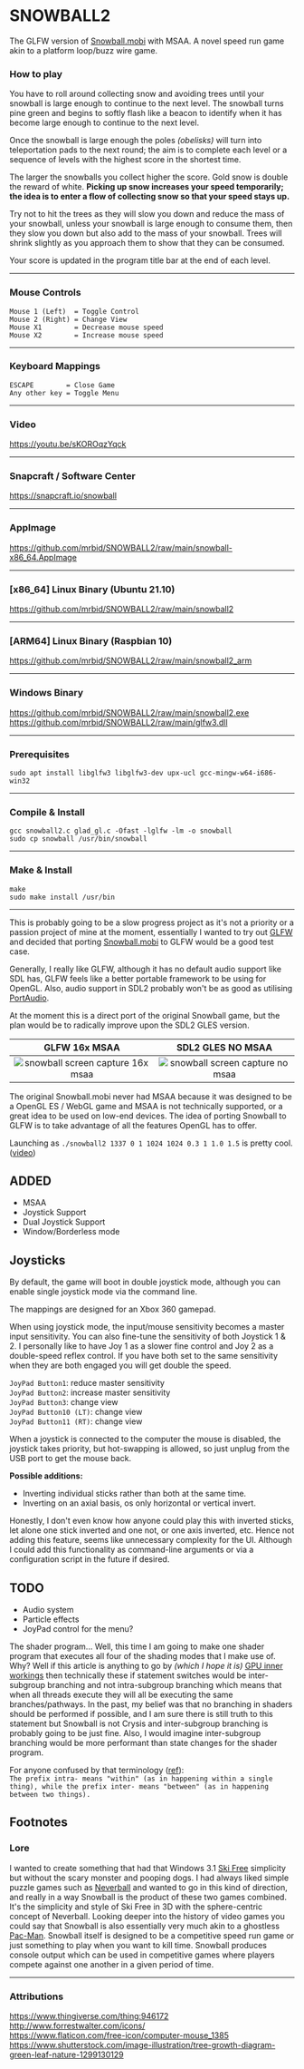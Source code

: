 # SNOWBALL2
The GLFW version of [Snowball.mobi](https://snowball.mobi) with MSAA. A novel speed run game akin to a platform loop/buzz wire game.

### How to play

You have to roll around collecting snow and avoiding trees until your snowball is large enough to continue to the next level. The snowball turns pine green and begins to softly flash like a beacon to identify when it has become large enough to continue to the next level.

Once the snowball is large enough the poles _(obelisks)_ will turn into teleportation pads to the next round; the aim is to complete each level or a sequence of levels with the highest score in the shortest time.

The larger the snowballs you collect higher the score. Gold snow is double the reward of white. **Picking up snow increases your speed temporarily; the idea is to enter a flow of collecting snow so that your speed stays up.**

Try not to hit the trees as they will slow you down and reduce the mass of your snowball, unless your snowball is large enough to consume them, then they slow you down but also add to the mass of your snowball. Trees will shrink slightly as you approach them to show that they can be consumed.

Your score is updated in the program title bar at the end of each level.

---

### Mouse Controls
```
Mouse 1 (Left)  = Toggle Control
Mouse 2 (Right) = Change View
Mouse X1        = Decrease mouse speed
Mouse X2        = Increase mouse speed
```

---

### Keyboard Mappings
```
ESCAPE        = Close Game
Any other key = Toggle Menu
```

---

### Video
https://youtu.be/sKOROqzYqck

---

### Snapcraft / Software Center
https://snapcraft.io/snowball

---

### AppImage
https://github.com/mrbid/SNOWBALL2/raw/main/snowball-x86_64.AppImage

---

### [x86_64] Linux Binary (Ubuntu 21.10)
https://github.com/mrbid/SNOWBALL2/raw/main/snowball2

---

### [ARM64] Linux Binary (Raspbian 10)
https://github.com/mrbid/SNOWBALL2/raw/main/snowball2_arm

---

### Windows Binary
https://github.com/mrbid/SNOWBALL2/raw/main/snowball2.exe <br>
https://github.com/mrbid/SNOWBALL2/raw/main/glfw3.dll

---

### Prerequisites
`sudo apt install libglfw3 libglfw3-dev upx-ucl gcc-mingw-w64-i686-win32`

---

### Compile & Install
```
gcc snowball2.c glad_gl.c -Ofast -lglfw -lm -o snowball
sudo cp snowball /usr/bin/snowball
```

---

### Make & Install
```
make
sudo make install /usr/bin
```

---

This is probably going to be a slow progress project as it's not a priority or a passion project of mine at the moment, essentially I wanted to try out [GLFW](https://www.glfw.org/) and decided that porting [Snowball.mobi](https://github.com/mrbid/Snowball.mobi) to GLFW would be a good test case.

Generally, I really like GLFW, although it has no default audio support like SDL has, GLFW feels like a better portable framework to be using for OpenGL. Also, audio support in SDL2 probably won't be as good as utilising [PortAudio](http://www.portaudio.com/).

At the moment this is a direct port of the original Snowball game, but the plan would be to radically improve upon the SDL2 GLES version.

GLFW 16x MSAA | SDL2 GLES NO MSAA
:-------------------------:|:-------------------------:
![snowball screen capture 16x msaa](screenshot.png) | ![snowball screen capture no msaa](https://dashboard.snapcraft.io/site_media/appmedia/2021/09/Screenshot_2021-09-26_11-15-10.png)

The original Snowball.mobi never had MSAA because it was designed to be a OpenGL ES / WebGL game and MSAA is not technically supported, or a great idea to be used on low-end devices. The idea of porting Snowball to GLFW is to take advantage of all the features OpenGL has to offer.

Launching as `./snowball2 1337 0 1 1024 1024 0.3 1 1.0 1.5` is pretty cool. ([video](https://youtu.be/n424i-7_4Zw))

## ADDED
- MSAA
- Joystick Support
- Dual Joystick Support
- Window/Borderless mode

## Joysticks
By default, the game will boot in double joystick mode, although you can enable single joystick mode via the command line.

The mappings are designed for an Xbox 360 gamepad.

When using joystick mode, the input/mouse sensitivity becomes a master input sensitivity. You can also fine-tune the sensitivity of both Joystick 1 & 2. I personally like to have Joy 1 as a slower fine control and Joy 2 as a double-speed reflex control. If you have both set to the same sensitivity when they are both engaged you will get double the speed.

`JoyPad Button1`: reduce master sensitivity<br>
`JoyPad Button2`: increase master sensitivity<br>
`JoyPad Button3`: change view<br>
`JoyPad Button10 (LT)`: change view<br>
`JoyPad Button11 (RT)`: change view

When a joystick is connected to the computer the mouse is disabled, the joystick takes priority, but hot-swapping is allowed, so just unplug from the USB port to get the mouse back.

**Possible additions:**
- Inverting individual sticks rather than both at the same time.
- Inverting on an axial basis, os only horizontal or vertical invert.

Honestly, I don't even know how anyone could play this with inverted sticks, let alone one stick inverted and one not, or one axis inverted, etc. Hence not adding this feature, seems like unnecessary complexity for the UI. Although I could add this functionality as command-line arguments or via a configuration script in the future if desired.

## TODO
- Audio system
- Particle effects
- JoyPad control for the menu?

The shader program... Well, this time I am going to make one shader program that executes all four of the shading modes that I make use of. Why? Well if this article is anything to go by _(which I hope it is)_ [GPU inner workings](https://vksegfault.github.io/posts/gentle-intro-gpu-inner-workings/) then technically these if statement switches would be inter-subgroup branching and not intra-subgroup branching which means that when all threads execute they will all be executing the same branches/pathways. In the past, my belief was that no branching in shaders should be performed if possible, and I am sure there is still truth to this statement but Snowball is not Crysis and inter-subgroup branching is probably going to be just fine. Also, I would imagine inter-subgroup branching would be more performant than state changes for the shader program.

For anyone confused by that terminology ([ref](https://www.merriam-webster.com/words-at-play/intra-and-inter-usage)):<br>
`The prefix intra- means "within" (as in happening within a single thing), while the prefix inter- means "between" (as in happening between two things).`

## Footnotes

### Lore

I wanted to create something that had that Windows 3.1 [Ski Free](https://en.wikipedia.org/wiki/SkiFree) simplicity but without the scary monster and pooping dogs. I had always liked simple puzzle games such as [Neverball](https://neverball.org/) and wanted to go in this kind of direction, and really in a way Snowball is the product of these two games combined. It's the simplicity and style of Ski Free in 3D with the sphere-centric concept of Neverball. Looking deeper into the history of video games you could say that Snowball is also essentially very much akin to a ghostless [Pac-Man](https://en.wikipedia.org/wiki/Pac-Man). Snowball itself is designed to be a competitive speed run game or just something to play when you want to kill time. Snowball produces console output which can be used in competitive games where players compete against one another in a given period of time.

---

### Attributions
https://www.thingiverse.com/thing:946172<br>
http://www.forrestwalter.com/icons/<br>
https://www.flaticon.com/free-icon/computer-mouse_1385<br>
https://www.shutterstock.com/image-illustration/tree-growth-diagram-green-leaf-nature-1299130129<br>
